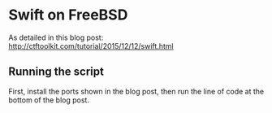 # Swift on FreeBSD

As detailed in this blog post: http://ctftoolkit.com/tutorial/2015/12/12/swift.html

## Running the script

First, install the ports shown in the blog post, then run the line of code at the bottom of the blog post.
